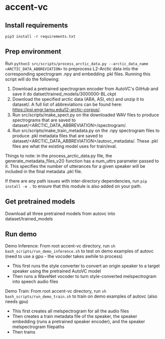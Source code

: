 # accent-vc

## Install requirements
`pip3 install -r requirements.txt`

## Prep environment
Run `python3 src/scripts/process_arctic_data.py --arctic_data_name <ARCTIC_DATA_ABBREVIATION>` to preprocess L2-Arctic data into the corresponding spectrogram .npy and embedding .pkl files. Running this script will do the following:
1. Download a pretrained spectrogram encoder from AutoVC's GitHub and save it do datset/trained_models/3000000-BL.ckpt
2. Download the specified arctic data (ABA, ASI, etc) and unzip it to dataset/. A full list of abbreviations can be found here: https://psi.engr.tamu.edu/l2-arctic-corpus/.
3. Run src/scripts/make_spect.py on the downloaded WAV files to produce spectrograms that are saved to dataset/<ARCTIC_DATA_ABBREVIATION>/spectrogram/.
4. Run src/scripts/make_train_metadata.py on the .npy spectrogram files to produce .pkl metadata files that are saved to dataset/<ARCTIC_DATA_ABBREVIATION>/autovc_metadata/. These .pkl files are what the existing model uses for train/eval.

Things to note: in the process_arctic_data.py file, the generate_metadata_files_v2() function has a num_uttrs parameter passed to it. This specifies the number of utterances for a given speaker will be included in the final metadata .pkl file.

If there are any path issues with inter-directory dependencies, run `pip install -e .` to ensure that this module is also added on your path.

## Get pretrained models
Download all three pretrained models from autovc into dataset/trained_models

## Run demo
Demo Inference: From root accent-vc directory, run `sh bash_scripts/run_demo_inference.sh` to test on demo examples of autovc (need to use a gpu - the vocoder takes awhile to process)
- This first runs the style converter to convert an origin speaker to a target speaker using the pretrained AutoVC model
- Then runs a WaveNet vocoder to turn style-converted melspectrogram into speech audio files

Demo Train: From root accent-vc directory, run `sh bash_scripts/run_demo_train.sh` to train on demo examples of autovc (also needs gpu)
- This first creates all melspectrogram for all the audio files
- Then creates a train metadata file of the speaker, the speaker embedding (runs a pretrained speaker encoder), and the speaker melspectrogram filepaths
- Then trains
